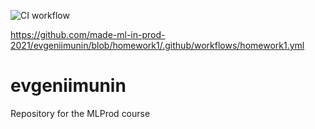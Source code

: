 ![CI workflow](https://github.com/made-ml-in-prod-2021/evgeniimunin/actions/workflows/homework1.yml/badge.svg?branch=homework1)

https://github.com/made-ml-in-prod-2021/evgeniimunin/blob/homework1/.github/workflows/homework1.yml

# evgeniimunin

Repository for the MLProd course
